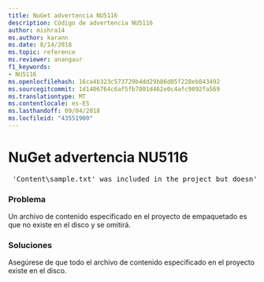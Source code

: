 ```yaml
---
title: NuGet advertencia NU5116
description: Código de advertencia NU5116
author: mishra14
ms.author: karann
ms.date: 8/14/2018
ms.topic: reference
ms.reviewer: anangaur
f1_keywords:
- NU5116
ms.openlocfilehash: 16ca4b323c573729b4dd29b86d05f228eb843492
ms.sourcegitcommit: 1d1406764c6af5fb7801d462e0c4afc9092fa569
ms.translationtype: MT
ms.contentlocale: es-ES
ms.lasthandoff: 09/04/2018
ms.locfileid: "43551900"
---
```

# <a name="nuget-warning-nu5116"></a>NuGet advertencia NU5116
<pre> 'Content\sample.txt' was included in the project but doesn't exist. Skipping...</pre>

### <a name="issue"></a>Problema

Un archivo de contenido especificado en el proyecto de empaquetado es que no existe en el disco y se omitirá.


### <a name="solution"></a>Soluciones

Asegúrese de que todo el archivo de contenido especificado en el proyecto existe en el disco.

